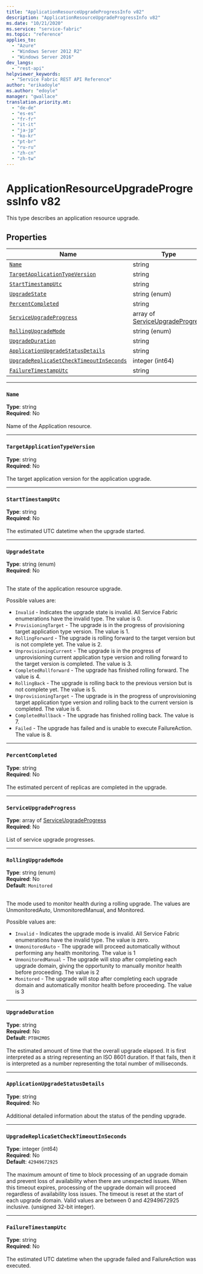 ```yaml
---
title: "ApplicationResourceUpgradeProgressInfo v82"
description: "ApplicationResourceUpgradeProgressInfo v82"
ms.date: "10/21/2020"
ms.service: "service-fabric"
ms.topic: "reference"
applies_to: 
  - "Azure"
  - "Windows Server 2012 R2"
  - "Windows Server 2016"
dev_langs: 
  - "rest-api"
helpviewer_keywords: 
  - "Service Fabric REST API Reference"
author: "erikadoyle"
ms.author: "edoyle"
manager: "gwallace"
translation.priority.mt: 
  - "de-de"
  - "es-es"
  - "fr-fr"
  - "it-it"
  - "ja-jp"
  - "ko-kr"
  - "pt-br"
  - "ru-ru"
  - "zh-cn"
  - "zh-tw"
---
```

# ApplicationResourceUpgradeProgressInfo v82

This type describes an application resource upgrade.

## Properties
| Name | Type | Required |
| --- | --- | --- |
| [`Name`](#name) | string | No |
| [`TargetApplicationTypeVersion`](#targetapplicationtypeversion) | string | No |
| [`StartTimestampUtc`](#starttimestamputc) | string | No |
| [`UpgradeState`](#upgradestate) | string (enum) | No |
| [`PercentCompleted`](#percentcompleted) | string | No |
| [`ServiceUpgradeProgress`](#serviceupgradeprogress) | array of [ServiceUpgradeProgress](sfclient-v82-model-serviceupgradeprogress.md) | No |
| [`RollingUpgradeMode`](#rollingupgrademode) | string (enum) | No |
| [`UpgradeDuration`](#upgradeduration) | string | No |
| [`ApplicationUpgradeStatusDetails`](#applicationupgradestatusdetails) | string | No |
| [`UpgradeReplicaSetCheckTimeoutInSeconds`](#upgradereplicasetchecktimeoutinseconds) | integer (int64) | No |
| [`FailureTimestampUtc`](#failuretimestamputc) | string | No |

____
### `Name`
__Type__: string <br/>
__Required__: No<br/>
<br/>
Name of the Application resource.

____
### `TargetApplicationTypeVersion`
__Type__: string <br/>
__Required__: No<br/>
<br/>
The target application version for the application upgrade.

____
### `StartTimestampUtc`
__Type__: string <br/>
__Required__: No<br/>
<br/>
The estimated UTC datetime when the upgrade started.

____
### `UpgradeState`
__Type__: string (enum) <br/>
__Required__: No<br/>
<br/>


The state of the application resource upgrade.


Possible values are: 

  - `Invalid` - Indicates the upgrade state is invalid. All Service Fabric enumerations have the invalid type. The value is 0.
  - `ProvisioningTarget` - The upgrade is in the progress of provisioning target application type version. The value is 1.
  - `RollingForward` - The upgrade is rolling forward to the target version but is not complete yet. The value is 2.
  - `UnprovisioningCurrent` - The upgrade is in the progress of unprovisioning current application type version and rolling forward to the target version is completed. The value is 3.
  - `CompletedRollforward` - The upgrade has finished rolling forward. The value is 4.
  - `RollingBack` - The upgrade is rolling back to the previous version but is not complete yet. The value is 5.
  - `UnprovisioningTarget` - The upgrade is in the progress of unprovisioning target application type version and rolling back to the current version is completed. The value is 6.
  - `CompletedRollback` - The upgrade has finished rolling back. The value is 7.
  - `Failed` - The upgrade has failed and is unable to execute FailureAction. The value is 8.



____
### `PercentCompleted`
__Type__: string <br/>
__Required__: No<br/>
<br/>
The estimated percent of replicas are completed in the upgrade.

____
### `ServiceUpgradeProgress`
__Type__: array of [ServiceUpgradeProgress](sfclient-v82-model-serviceupgradeprogress.md) <br/>
__Required__: No<br/>
<br/>
List of service upgrade progresses.

____
### `RollingUpgradeMode`
__Type__: string (enum) <br/>
__Required__: No<br/>
__Default__: `Monitored` <br/>
<br/>


The mode used to monitor health during a rolling upgrade. The values are UnmonitoredAuto, UnmonitoredManual, and Monitored.

Possible values are: 

  - `Invalid` - Indicates the upgrade mode is invalid. All Service Fabric enumerations have the invalid type. The value is zero.
  - `UnmonitoredAuto` - The upgrade will proceed automatically without performing any health monitoring. The value is 1
  - `UnmonitoredManual` - The upgrade will stop after completing each upgrade domain, giving the opportunity to manually monitor health before proceeding. The value is 2
  - `Monitored` - The upgrade will stop after completing each upgrade domain and automatically monitor health before proceeding. The value is 3



____
### `UpgradeDuration`
__Type__: string <br/>
__Required__: No<br/>
__Default__: `PT0H2M0S` <br/>
<br/>
The estimated amount of time that the overall upgrade elapsed. It is first interpreted as a string representing an ISO 8601 duration. If that fails, then it is interpreted as a number representing the total number of milliseconds.

____
### `ApplicationUpgradeStatusDetails`
__Type__: string <br/>
__Required__: No<br/>
<br/>
Additional detailed information about the status of the pending upgrade.

____
### `UpgradeReplicaSetCheckTimeoutInSeconds`
__Type__: integer (int64) <br/>
__Required__: No<br/>
__Default__: `42949672925` <br/>
<br/>
The maximum amount of time to block processing of an upgrade domain and prevent loss of availability when there are unexpected issues. When this timeout expires, processing of the upgrade domain will proceed regardless of availability loss issues. The timeout is reset at the start of each upgrade domain. Valid values are between 0 and 42949672925 inclusive. (unsigned 32-bit integer).

____
### `FailureTimestampUtc`
__Type__: string <br/>
__Required__: No<br/>
<br/>
The estimated UTC datetime when the upgrade failed and FailureAction was executed.
